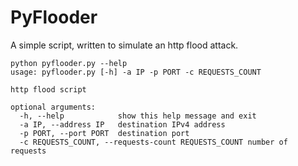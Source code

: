 # PyFlooder
A simple script, written to simulate an http flood attack.

``` shell
python pyflooder.py --help
usage: pyflooder.py [-h] -a IP -p PORT -c REQUESTS_COUNT

http flood script

optional arguments:
  -h, --help            show this help message and exit
  -a IP, --address IP   destination IPv4 address
  -p PORT, --port PORT  destination port
  -c REQUESTS_COUNT, --requests-count REQUESTS_COUNT number of requests
```
